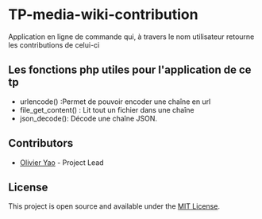 # TP-media-wiki-contribution
Application en ligne de commande qui, à travers le nom utilisateur retourne les contributions de celui-ci

## Les fonctions php utiles pour l'application de ce tp

- urlencode() :Permet de pouvoir encoder une chaîne en url
- file_get_content() : Lit tout un fichier dans une chaîne
- json_decode(): Décode une chaîne JSON.

## Contributors

* [Olivier Yao](https://github.com/paulbouaffou) - Project Lead
## License
This project is open source and available under the [MIT License](LICENSE).
